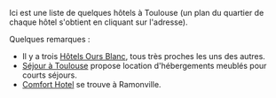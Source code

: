 Ici est une liste de quelques hôtels à Toulouse (un plan du quartier de chaque hôtel s'obtient en cliquant sur l'adresse).

Quelques remarques :

* Il y a trois [Hôtels Ours Blanc](http://www.hotel-oursblanc.com/), tous très proches les uns des autres.
* [Séjour à Toulouse](http://www.sejouratoulouse.com/) propose location d'hébergements meublés pour courts séjours.
* [Comfort Hotel](http://www.comfortinn.com/hotel-ramonville_saint_agne-france-FR164) se trouve à Ramonville.
